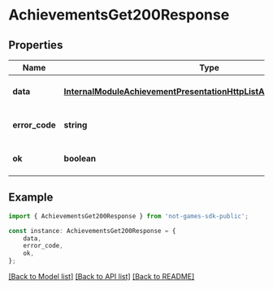 # AchievementsGet200Response


## Properties

Name | Type | Description | Notes
------------ | ------------- | ------------- | -------------
**data** | [**InternalModuleAchievementPresentationHttpListAchievementsResponse**](InternalModuleAchievementPresentationHttpListAchievementsResponse.md) |  | [optional] [default to undefined]
**error_code** | **string** |  | [optional] [default to undefined]
**ok** | **boolean** |  | [optional] [default to undefined]

## Example

```typescript
import { AchievementsGet200Response } from 'not-games-sdk-public';

const instance: AchievementsGet200Response = {
    data,
    error_code,
    ok,
};
```

[[Back to Model list]](../README.md#documentation-for-models) [[Back to API list]](../README.md#documentation-for-api-endpoints) [[Back to README]](../README.md)
